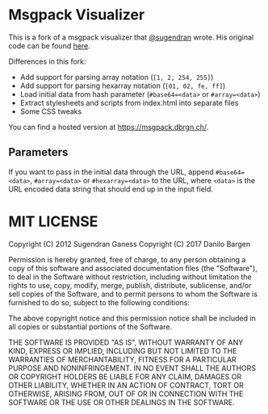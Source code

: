 # Msgpack Visualizer

This is a fork of a msgpack visualizer that
[@sugendran](https://github.com/sugendran/) wrote. His original code can be
found [here](https://github.com/sugendran/msgpack-visualizer).

Differences in this fork:

* Add support for parsing array notation (`[1, 2, 254, 255]`)
* Add support for parsing hexarray notation (`[01, 02, fe, ff]`)
* Load initial data from hash parameter (`#base64=<data>` or `#array=<data>`)
* Extract stylesheets and scripts from index.html into separate files
* Some CSS tweaks

You can find a hosted version at https://msgpack.dbrgn.ch/.

## Parameters

If you want to pass in the initial data through the URL, append
`#base64=<data>`, `#array=<data>` or `#hexarray=<data>` to the URL, where
`<data>` is the URL encoded data string that should end up in the input field.


# MIT LICENSE

Copyright (C) 2012 Sugendran Ganess
Copyright (C) 2017 Danilo Bargen

Permission is hereby granted, free of charge, to any person obtaining a copy of
this software and associated documentation files (the "Software"), to deal in
the Software without restriction, including without limitation the rights to
use, copy, modify, merge, publish, distribute, sublicense, and/or sell copies
of the Software, and to permit persons to whom the Software is furnished to do
so, subject to the following conditions:

The above copyright notice and this permission notice shall be included in all
copies or substantial portions of the Software.

THE SOFTWARE IS PROVIDED "AS IS", WITHOUT WARRANTY OF ANY KIND, EXPRESS OR
IMPLIED, INCLUDING BUT NOT LIMITED TO THE WARRANTIES OF MERCHANTABILITY,
FITNESS FOR A PARTICULAR PURPOSE AND NONINFRINGEMENT. IN NO EVENT SHALL THE
AUTHORS OR COPYRIGHT HOLDERS BE LIABLE FOR ANY CLAIM, DAMAGES OR OTHER
LIABILITY, WHETHER IN AN ACTION OF CONTRACT, TORT OR OTHERWISE, ARISING FROM,
OUT OF OR IN CONNECTION WITH THE SOFTWARE OR THE USE OR OTHER DEALINGS IN THE
SOFTWARE.
